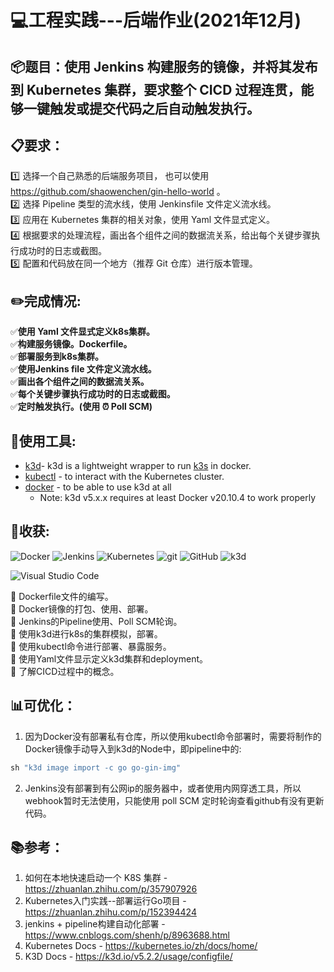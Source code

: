 # :computer:工程实践---后端作业(2021年12月)

## :package:题目：使用 Jenkins 构建服务的镜像，并将其发布到 Kubernetes 集群，要求整个 CICD 过程连贯，能够一键触发或提交代码之后自动触发执行。

## :clipboard:要求：
:one: 选择一个自己熟悉的后端服务项目， 也可以使用 https://github.com/shaowenchen/gin-hello-world 。  
:two: 选择 Pipeline 类型的流水线，使用 Jenkinsfile 文件定义流水线。  
:three: 应用在 Kubernetes 集群的相关对象，使用 Yaml 文件显式定义。  
:four: 根据要求的处理流程，画出各个组件之间的数据流关系，给出每个关键步骤执行成功时的日志或截图。  
:five: 配置和代码放在同一个地方（推荐 Git 仓库）进行版本管理。

## :pencil2:完成情况:

:white_check_mark:**使用 Yaml 文件显式定义k8s集群。**  
:white_check_mark:**构建服务镜像。Dockerfile。**  
:white_check_mark:**部署服务到k8s集群。**  
:white_check_mark:**使用Jenkins file 文件定义流水线。**  
:white_check_mark:**画出各个组件之间的数据流关系。**  
:white_check_mark:**每个关键步骤执行成功时的日志或截图。**  
:white_check_mark:**定时触发执行。(使用 :alarm_clock: Poll SCM)**  

## :wrench:使用工具:
- [k3d](https://k3d.io/)- k3d is a lightweight wrapper to run [k3s](https://github.com/rancher/k3s)  in docker.
- [kubectl](https://kubernetes.io/zh/docs/reference/kubectl/overview/) - to interact with the Kubernetes cluster.
- [docker](https://docs.docker.com/get-docker/) - to be able to use k3d at all
  - Note: k3d v5.x.x requires at least Docker v20.10.4 to work properly
  
## :rocket:收获:
 ![Docker](https://img.shields.io/badge/-Docker-2496ED?style=flat-square&logo=docker&logoColor=white)
 ![Jenkins](https://img.shields.io/badge/-Jenkins-orange?style=flat-square&logo=Jenkins&logoColor=white)
 ![Kubernetes](https://img.shields.io/badge/-Kubernetes-326CE5?style=flat-square&logo=Kubernetes&logoColor=white) 
 ![git](https://img.shields.io/badge/-Git-F05032?style=flat-square&logo=git&logoColor=white) 
 ![GitHub](https://img.shields.io/badge/-GitHub-181717?style=flat-square&logo=github&logoColor=white) 
 ![k3d](https://img.shields.io/badge/-k3d-0075A8?style=flat-square&logo=k3d&logoColor=white) 

 ![Visual Studio Code](https://img.shields.io/badge/-Visual%20Studio%20Code-007ACC?style=flat-square&logo=VisualStudioCode&logoColor=white) 

   
:bookmark: Dockerfile文件的编写。  
:bookmark: Docker镜像的打包、使用、部署。  
:bookmark: Jenkins的Pipeline使用、Poll SCM轮询。  
:bookmark: 使用k3d进行k8s的集群模拟，部署。  
:bookmark: 使用kubectl命令进行部署、暴露服务。   
:bookmark: 使用Yaml文件显示定义k3d集群和deployment。   
:bookmark: 了解CICD过程中的概念。

## :bar_chart:可优化：
1. 因为Docker没有部署私有仓库，所以使用kubectl命令部署时，需要将制作的Docker镜像手动导入到k3d的Node中，即pipeline中的:  
 ```groovy 
 sh "k3d image import -c go go-gin-img"
 ```
2. Jenkins没有部署到有公网ip的服务器中，或者使用内网穿透工具，所以webhook暂时无法使用，只能使用 poll SCM 定时轮询查看github有没有更新代码。  

## :books:参考：
1. 如何在本地快速启动一个 K8S 集群 - https://zhuanlan.zhihu.com/p/357907926
2. Kubernetes入门实践--部署运行Go项目 - https://zhuanlan.zhihu.com/p/152394424
3. jenkins + pipeline构建自动化部署 - https://www.cnblogs.com/shenh/p/8963688.html
4. Kubernetes Docs - https://kubernetes.io/zh/docs/home/ 
5. K3D Docs - https://k3d.io/v5.2.2/usage/configfile/